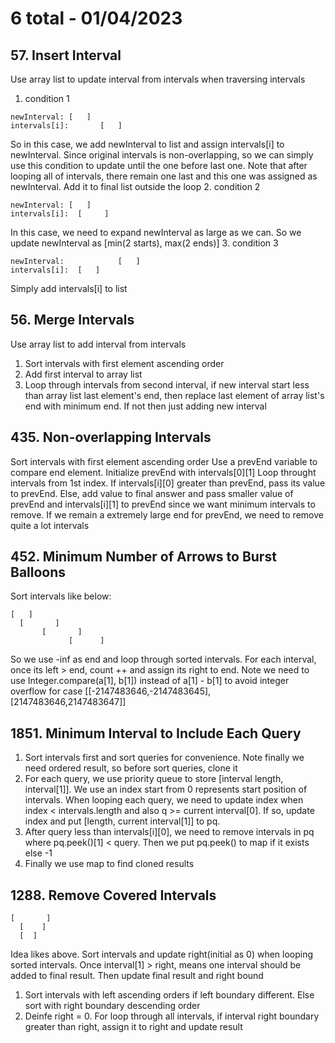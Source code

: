 # 6 total - 01/04/2023

## 57. Insert Interval
Use array list to update interval from intervals when traversing intervals
1. condition 1
```
newInterval: [   ]
intervals[i]:       [   ]
```
So in this case, we add newInterval to list and assign intervals[i] to newInterval. Since original intervals is non-overlapping, so we can simply use this condition to update until the one before last one. Note that after looping all of intervals, there remain one last and this one was assigned as newInterval. Add it to final list outside the loop
2. condition 2
```
newInterval: [   ]
intervals[i]:  [     ]
```
In this case, we need to expand newInterval as large as we can. So we update newInterval as [min(2 starts), max(2 ends)]
3. condition 3
```
newInterval:            [   ]
intervals[i]:  [   ]
```
Simply add intervals[i] to list

## 56. Merge Intervals
Use array list to add interval from intervals
1. Sort intervals with first element ascending order
2. Add first interval to array list
3. Loop through intervals from second interval, if new interval start less than array list last element's end, then replace last element of array list's end with minimum end. If not then just adding new interval

## 435. Non-overlapping Intervals
Sort intervals with first element ascending order
Use a prevEnd variable to compare end element. Initialize prevEnd with intervals[0][1]
Loop throught intervals from 1st index. If intervals[i][0] greater than prevEnd, pass its value to prevEnd. Else, add value to final answer and pass smaller value of prevEnd and intervals[i][1] to prevEnd since we want minimum intervals to remove. If we remain a extremely large end for prevEnd, we need to remove quite a lot intervals

## 452. Minimum Number of Arrows to Burst Balloons
Sort intervals like below:
```
[   ]
  [       ]
       [       ]
             [      ]
```
So we use -inf as end and loop through sorted intervals. For each interval, once its left > end, count ++ and assign its right to end. Note we need to use Integer.compare(a[1], b[1]) instead of a[1] - b[1] to avoid integer overflow for case [[-2147483646,-2147483645],[2147483646,2147483647]]

## 1851. Minimum Interval to Include Each Query
1. Sort intervals first and sort queries for convenience. Note finally we need ordered result, so before sort queries, clone it
2. For each query, we use priority queue to store [interval length, interval[1]]. We use an index start from 0 represents start position of intervals. When looping each query, we need to update index when index < intervals.length and also q >= current interval[0]. If so, update index and put [length, current interval[1]] to pq.
3. After query less than intervals[i][0], we need to remove intervals in pq where pq.peek()[1] < query. Then we put pq.peek() to map if it exists else -1
4. Finally we use map to find cloned results

## 1288. Remove Covered Intervals
```
[       ]
  [    ]
  [  ]
```
Idea likes above. Sort intervals and update right(initial as 0) when looping sorted intervals. Once interval[1] > right, means one interval should be added to final result. Then update final result and right bound
1. Sort intervals with left ascending orders if left boundary different. Else sort with right boundary descending order
2. Deinfe right = 0. For loop through all intervals, if interval right boundary greater than right, assign it to right and update result
